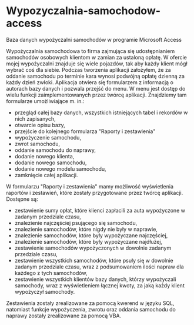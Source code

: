 # Wypozyczalnia-samochodow-access
Baza danych wypożyczalni samochodów w programie Microsoft Access


Wypożyczalnia samochodowa to firma zajmująca się udostępnianiem samochodów osobowych klientom w zamian za ustaloną opłatę. W ofercie mojej wypożyczalni znajduje się wiele pojazdów, tak aby każdy klient mógł wybrać coś dla siebie. 
Podczas tworzenia aplikacji założyłem, że za oddanie samochodu po terminie kara wynosi podwójną opłatę dzienną za każdy dzień zwłoki.
Aplikacja otwiera się formularzem z informacją o autorach bazy danych i pozwala przejść do menu. W menu jest dostęp do wielu funkcji zaimplementowanych przez twórcę aplikacji. Znajdziemy tam formularze umożliwiające m. in.:

- przegląd całej bazy danych, wszystkich istniejących tabel i rekordów w nich zapisanych,
- otwarcie opisu bazy,
- przejście do kolejnego formularza "Raporty i zestawienia"
- wypożyczenie samochodu,
- zwrot samochodu,
- oddanie samochodu do naprawy,
- dodanie nowego klienta,
- dodanie nowego samochodu,
- dodanie nowego modelu samochodu,
- zamknięcie całej aplikacji.

W formularzu "Raporty i zestawienia" mamy możliwość wyświetlenia raportów i zestawień, które zostały przygotowane przez twórcę aplikacji. Dostępne są:
- zestawienie sumy opłat, które klienci zapłacili za auta wypożyczone w zadanym przedziale czasu,
- znalezienie najczęściej psującego się samochodu,
- znalezienie samochodów, które nigdy nie były w naprawie,
- znalezienie samochodów, które były wypożyczane najczęściej,
- znalezienie samochodów, które były wypożyczane najdłużej,
- zestawienie samochodów wypożyczonych w dowolnie zadanym przedziale czasu,
- zestawienie wszystkich samochodów, które psuły się w dowolnie zadanym przedziale czasu, wraz z podsumowaniem ilości napraw dla każdego z tych samochodów,
- zestawienie wszystkich klientów bazy danych, którzy wypożyczali samochody, wraz z wyświetleniem łącznej kwoty, za jaką każdy klient wypożyczył samochody.

Zestawienia zostały zrealizowane za pomocą kwerend w języku SQL, natomiast funkcje wypożyczenia, zwrotu oraz oddania samochodu do naprawy zostały zrealizowane za pomocą VBA.
